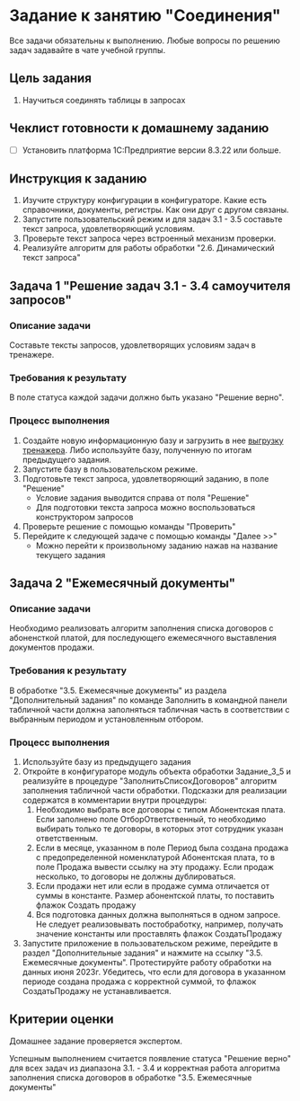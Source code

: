 # Задание к занятию "Соединения"

Все задачи обязательны к выполнению. 
Любые вопросы по решению задач задавайте в чате учебной группы.

## Цель задания

1. Научиться соединять таблицы в запросах

## Чеклист готовности к домашнему заданию

- [ ] Установить платформа 1С:Предприятие версии 8.3.22 или больше.

## Инструкция к заданию

1. Изучите структуру конфигурации в конфигураторе. Какие есть справочники, документы, регистры. Как они друг с другом связаны.
2. Запустите пользовательский режим и для задач 3.1 - 3.5 составьте текст запроса, удовлетворяющий условиям.
3. Проверьте текст запроса через встроенный механизм проверки.
4. Реализуйте алгоритм для работы обработки "2.6. Динамический текст запроса"

## Задача 1 "Решение задач 3.1 - 3.4 самоучителя запросов"

### Описание задачи
Составьте тексты запросов, удовлетворящих условиям задач в тренажере.

### Требования к результату
В поле статуса каждой задачи должно быть указано "Решение верно".

### Процесс выполнения
1. Создайте новую информационную базу и загрузить в нее [выгрузку тренажера](/simulator/queries.dt). Либо используйте базу, полученную по итогам предыдущего задания.
3. Запустите базу в пользовательском режиме.
4. Подготовьте текст запроса, удовлетворяющий заданию, в поле "Решение"
    - Условие задания выводится справа от поля "Решение"
    - Для подготовки текста запроса можно воспользоваться конструктором запросов
5. Проверьте решение с помощью команды "Проверить"
6. Перейдите к следующей задаче с помощью команды "Далее >>"
    - Можно перейти к произвольному заданию нажав на название текущего задания

## Задача 2 "Ежемесячный документы"

### Описание задачи
Необходимо реализовать алгоритм заполнения списка договоров с абоненсткой платой, для последующего ежемесячного выставления документов продажи.

### Требования к результату
В обработке "3.5. Ежемесячные документы" из раздела "Дополнительный задания" по команде Заполнить в командной панели табличной части должна заполняться табличная часть в соответствии с выбранным периодом и установленным отбором.

### Процесс выполнения
1. Используйте базу из предыдущего задания
2. Откройте в конфигураторе модуль объекта обработки Задание_3_5 и реализуйте в процедуре "ЗаполнитьСписокДоговоров" алгоритм заполнения табличной части обработки. Подсказки для реализации содержатся в комментарии внутри процедуры:
	1. Необходимо выбрать все договоры с типом Абонентская плата. Если заполнено поле ОтборОтветственный, то необходимо выбирать только те договоры, в которых этот сотрудник указан ответственным.
	2. Если в месяце, указанном в поле Период была создана продажа с предопределенной номенклатурой Абонентская плата, то в поле Продажа вывести ссылку на эту продажу. Если продаж несколько, то договоры не должны дублироваться.
	3. Если продажи нет или если в продаже сумма отличается от суммы в константе. Размер абонентской платы, то поставить флажок Создать продажу
	4. Вся подготовка данных должна выполняться в одном запросе. Не следует реализовывать постобработку, например, получать значение константы или проставлять флажок СоздатьПродажу
3. Запустите приложение в пользовательском режиме, перейдите в раздел "Дополнительные задания" и нажмите на ссылку "3.5. Ежемесячные документы". Протестируйте работу обработки на данных июня 2023г. Убедитесь, что если для договора в указанном периоде создана продажа с корректной суммой, то флажок СоздатьПродажу не устанавливается.

## Критерии оценки

Домашнее задание проверяется экспертом.

Успешным выполнением считается появление статуса "Решение верно" для всех задач из диапазона 3.1. - 3.4 и корректная работа алгоритма заполнения списка договоров в обработке "3.5. Ежемесячные документы"

